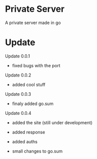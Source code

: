 # Private Server
A private server made in go

# Update 

Update 0.0.1

- fixed bugs with the port

Update 0.0.2

- added cool stuff

Update 0.0.3

- finaly added go.sum

Update 0.0.4

- added the site (still under development)

- added response

- added auths

- small changes to go.sum
